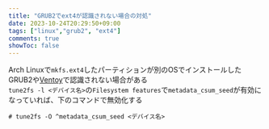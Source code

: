 ```yaml
---
title: "GRUB2でext4が認識されない場合の対処"
date: 2023-10-24T20:29:50+09:00
tags: ["linux","grub2", "ext4"]
comments: true
showToc: false
---
```

Arch Linuxで`mkfs.ext4`したパーティションが別のOSでインストールしたGRUB2や[Ventoy](https://github.com/ventoy/Ventoy)で認識されない場合がある  
`tune2fs -l <デバイス名>`の`Filesystem features`で`metadata_csum_seed`が有効になっていれば、下のコマンドで無効化する

```
# tune2fs -O ^metadata_csum_seed <デバイス名>
```